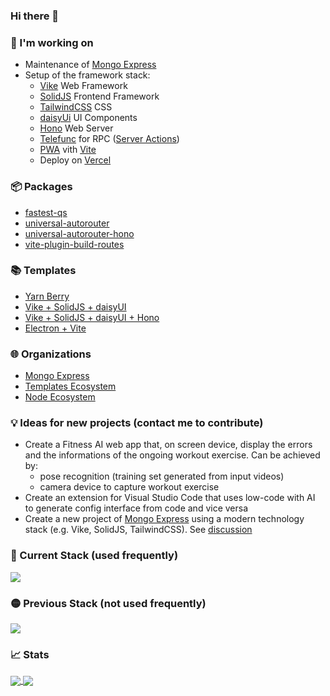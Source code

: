 ### Hi there 👋

<!--
**rtritto/rtritto** is a ✨ _special_ ✨ repository because its `README.md` (this file) appears on your GitHub profile.

Here are some ideas to get you started:

- 🔭 I’m currently working on ...
- 🌱 I’m currently learning ...
- 👯 I’m looking to collaborate on ...
- 🤔 I’m looking for help with ...
- 💬 Ask me about ...
- 📫 How to reach me: ...
- 😄 Pronouns: ...
- ⚡ Fun fact: ...
-->

### 🔭 I'm working on
- Maintenance of [Mongo Express](https://github.com/mongo-express/mongo-express)
- Setup of the framework stack:
  - [Vike](https://vike.dev) Web Framework
  - [SolidJS](https://www.solidjs.com) Frontend Framework
  - [TailwindCSS](https://tailwindcss.com) CSS
  - [daisyUi](https://daisyui.com) UI Components
  - [Hono](https://hono.dev) Web Server
  - [Telefunc](https://telefunc.com) for RPC ([Server Actions](https://nextjs.org/docs/app/building-your-application/data-fetching/server-actions-and-mutations))
  - [PWA](https://vite-pwa-org.netlify.app) vith [Vite](https://vite.dev)
  - Deploy on [Vercel](https://vercel.com)

### 📦 Packages
- [fastest-qs](https://github.com/node-ecosystem/fastest-qs)
- [universal-autorouter](https://github.com/node-ecosystem/universal-autorouter)
- [universal-autorouter-hono](https://github.com/node-ecosystem/universal-autorouter-hono)
- [vite-plugin-build-routes](https://github.com/node-ecosystem/vite-plugin-build-routes)

### 📚 Templates
- [Yarn Berry](https://github.com/templates-ecosystem/template-yarn-berry)
- [Vike + SolidJS + daisyUI](https://github.com/templates-ecosystem/template-vike-solid-daisyui)
- [Vike + SolidJS + daisyUI + Hono](https://github.com/templates-ecosystem/template-vike-solid-daisyui-hono)
- [Electron + Vite](https://github.com/templates-ecosystem/template-electron-vite)

### 🌐 Organizations
- [Mongo Express](https://github.com/mongo-express)
- [Templates Ecosystem](https://github.com/templates-ecosystem)
- [Node Ecosystem](https://github.com/node-ecosystem)

### 💡 Ideas for new projects (contact me to contribute)
- Create a Fitness AI web app that, on screen device, display the errors and the informations of the ongoing workout exercise. Can be achieved by:
  - pose recognition (training set generated from input videos)
  - camera device to capture workout exercise
- Create an extension for Visual Studio Code that uses low-code with AI to generate config interface from code and vice versa
- Create a new project of [Mongo Express](https://github.com/mongo-express/mongo-express) using a modern technology stack (e.g. Vike, SolidJS, TailwindCSS). See [discussion](https://github.com/mongo-express/mongo-express/discussions/1705)

### 🚀 Current Stack (used frequently)
<a href="https://github.com/ixrzr/skills-icons">
  <img align="center" src="https://skills-icons.vercel.app/api/icons?i=js,ts,html,css,sass,tailwind,daisyui,solid,vike,nextjs,hono,vite,nodejs,mongodb,electron,eslint,git,yarn,rollupjs,pkgroll,esbuild,rust,puppeteer,python,postman,dbeaver,vscode,windows" />
</a>

### 🟡 Previous Stack (not used frequently)
<a href="https://github.com/ixrzr/skills-icons">
  <img align="center" src="https://skills-icons.vercel.app/api/icons?i=react,elysia,express,materialui,bulma,jest,mysql,flutter,docker,aws,bun,java" />
</a>

### 📈 Stats
<a href="https://github.com/anuraghazra/github-readme-stats">
  <img align="center" src="https://github-readme-stats.vercel.app/api?username=rtritto&theme=tokyonight" />
</a>
<a href="https://github.com/anuraghazra/anuraghazra.github.io">
  <img align="center" src="https://github-readme-stats.vercel.app/api/top-langs/?username=rtritto&layout=compact&theme=tokyonight" />
</a>
